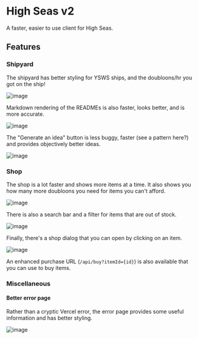 # High Seas v2

A faster, easier to use client for High Seas.

## Features

### Shipyard

The shipyard has better styling for YSWS ships, and the doubloons/hr you got on the ship!

![image](https://cloud-2nxzhrvu8-hack-club-bot.vercel.app/0image.png)

Markdown rendering of the READMEs is also faster, looks better, and is more accurate.

![image](https://cloud-hpnn89zng-hack-club-bot.vercel.app/0image.png)

The "Generate an idea" button is less buggy, faster (see a pattern here?) and provides objectively better ideas.

![image](https://cloud-5715bhvcm-hack-club-bot.vercel.app/0image.png)

### Shop

The shop is a lot faster and shows more items at a time. It also shows you how many more doubloons you need for items you can't afford.

![image](https://cloud-dv51vpou1-hack-club-bot.vercel.app/0image.png)

There is also a search bar and a filter for items that are out of stock.

![image](https://cloud-48youxpur-hack-club-bot.vercel.app/0image.png)

Finally, there's a shop dialog that you can open by clicking on an item.

![image](https://cloud-kkvmgeodv-hack-club-bot.vercel.app/0image.png)

An enhanced purchase URL (`/api/buy?itemId={id}`) is also available that you can use to buy items.

### Miscellaneous

#### Better error page

Rather than a cryptic Vercel error, the error page provides some useful information and has better styling.

![image](https://cloud-btjsaye91-hack-club-bot.vercel.app/0image.png)